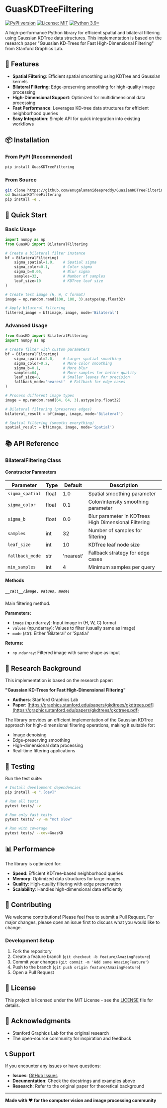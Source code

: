 # GuasKDTreeFiltering

[![PyPI version](https://badge.fury.io/py/GuasKDTreeFiltering.svg)](https://badge.fury.io/py/GuasKDTreeFiltering)
[![License: MIT](https://img.shields.io/badge/License-MIT-yellow.svg)](https://opensource.org/licenses/MIT)
[![Python 3.9+](https://img.shields.io/badge/python-3.9+-blue.svg)](https://www.python.org/downloads/)

A high-performance Python library for efficient spatial and bilateral filtering using Gaussian KDTree data structures. This implementation is based on the research paper "Gaussian KD-Trees for Fast High-Dimensional Filtering" from Stanford Graphics Lab.

## 🚀 Features

- **Spatial Filtering**: Efficient spatial smoothing using KDTree and Gaussian kernels
- **Bilateral Filtering**: Edge-preserving smoothing for high-quality image processing
- **High-Dimensional Support**: Optimized for multidimensional data processing
- **Fast Performance**: Leverages KD-tree data structures for efficient neighborhood queries
- **Easy Integration**: Simple API for quick integration into existing workflows

## 📦 Installation

### From PyPI (Recommended)
```bash
pip install GuasKDTreeFiltering
```

### From Source
```bash
git clone https://github.com/enugalamanideepreddy/GuasianKDTreeFiltering.git
cd GuasianKDTreeFiltering
pip install -e .
```

## 🎯 Quick Start

### Basic Usage

```python
import numpy as np
from GuasKD import BilateralFiltering

# Create a bilateral filter instance
bf = BilateralFiltering(
    sigma_spatial=1.0,    # Spatial sigma
    sigma_color=0.1,      # Color sigma
    sigma_b=0.05,         # Blur sigma
    samples=32,           # Number of samples
    leaf_size=10          # KDTree leaf size
)

# Create test image (H, W, C format)
image = np.random.rand(100, 100, 3).astype(np.float32)

# Apply bilateral filtering
filtered_image = bf(image, image, mode='Bilateral')
```

### Advanced Usage

```python
from GuasKD import BilateralFiltering
import numpy as np

# Create filter with custom parameters
bf = BilateralFiltering(
    sigma_spatial=2.0,    # Larger spatial smoothing
    sigma_color=0.2,      # More color smoothing
    sigma_b=0.1,          # More blur
    samples=64,           # More samples for better quality
    leaf_size=8,          # Smaller leaves for precision
    fallback_mode='nearest'  # Fallback for edge cases
)

# Process different image types
image = np.random.rand(64, 64, 3).astype(np.float32)

# Bilateral filtering (preserves edges)
bilateral_result = bf(image, image, mode='Bilateral')

# Spatial filtering (smooths everything)
spatial_result = bf(image, image, mode='Spatial')
```

## 📚 API Reference

### BilateralFiltering Class

#### Constructor Parameters

| Parameter | Type | Default | Description |
|-----------|------|---------|-------------|
| `sigma_spatial` | float | 1.0 | Spatial smoothing parameter |
| `sigma_color` | float | 0.1 | Color/intensity smoothing parameter |
| `sigma_b` | float | 0.0 | Blur parameter in KDTrees High Dimensional Filtering |
| `samples` | int | 32 | Number of samples for filtering |
| `leaf_size` | int | 10 | KDTree leaf node size |
| `fallback_mode` | str | 'nearest' | Fallback strategy for edge cases |
| `min_samples` | int | 4 | Minimum samples per query |

#### Methods

##### `__call__(image, values, mode)`
Main filtering method.

**Parameters:**
- `image` (np.ndarray): Input image in (H, W, C) format
- `values` (np.ndarray): Values to filter (usually same as image)
- `mode` (str): Either 'Bilateral' or 'Spatial'

**Returns:**
- `np.ndarray`: Filtered image with same shape as input

## 🔬 Research Background

This implementation is based on the research paper:

**"Gaussian KD-Trees for Fast High-Dimensional Filtering"**
- **Authors**: Stanford Graphics Lab
- **Paper**: [https://graphics.stanford.edu/papers/gkdtrees/gkdtrees.pdf](https://graphics.stanford.edu/papers/gkdtrees/gkdtrees.pdf)

The library provides an efficient implementation of the Gaussian KDTree approach for high-dimensional filtering operations, making it suitable for:

- Image denoising
- Edge-preserving smoothing
- High-dimensional data processing
- Real-time filtering applications

## 🧪 Testing

Run the test suite:

```bash
# Install development dependencies
pip install -e ".[dev]"

# Run all tests
pytest tests/ -v

# Run only fast tests
pytest tests/ -v -m "not slow"

# Run with coverage
pytest tests/ --cov=GuasKD
```

## 📊 Performance

The library is optimized for:
- **Speed**: Efficient KDTree-based neighborhood queries
- **Memory**: Optimized data structures for large images
- **Quality**: High-quality filtering with edge preservation
- **Scalability**: Handles high-dimensional data efficiently

## 🤝 Contributing

We welcome contributions! Please feel free to submit a Pull Request. For major changes, please open an issue first to discuss what you would like to change.

### Development Setup

1. Fork the repository
2. Create a feature branch (`git checkout -b feature/AmazingFeature`)
3. Commit your changes (`git commit -m 'Add some AmazingFeature'`)
4. Push to the branch (`git push origin feature/AmazingFeature`)
5. Open a Pull Request

## 📄 License

This project is licensed under the MIT License - see the [LICENSE](LICENSE) file for details.

## 🙏 Acknowledgments

- Stanford Graphics Lab for the original research
- The open-source community for inspiration and feedback

## 📞 Support

If you encounter any issues or have questions:

- **Issues**: [GitHub Issues](https://github.com/enugalamanideepreddy/GuasianKDTreeFiltering/issues)
- **Documentation**: Check the docstrings and examples above
- **Research**: Refer to the original paper for theoretical background

---

**Made with ❤️ for the computer vision and image processing community** 
